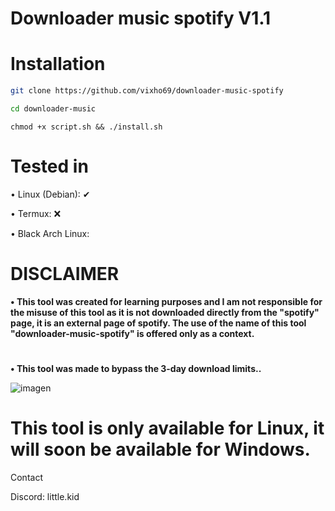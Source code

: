 # Downloader music spotify V1.1

# Installation

```bash
git clone https://github.com/vixho69/downloader-music-spotify
```
```bash
cd downloader-music
```
```
chmod +x script.sh && ./install.sh
```
# Tested in
• Linux (Debian): ✔

• Termux: ❌

• Black Arch Linux: 
#

# DISCLAIMER

**• This tool was created for learning purposes and I am not responsible for the misuse of this tool as it is not downloaded directly from the "spotify" page, it is an external page of spotify. The use of the name of this tool "downloader-music-spotify" is offered only as a context.**
# 
**• This tool was made to bypass the 3-day download limits..**

![imagen](https://github.com/user-attachments/assets/c4779395-7cde-49c0-9426-860dfda19d67)

# This tool is only available for Linux, it will soon be available for Windows.

Contact

Discord: little.kid
